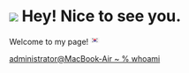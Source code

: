 <h1><img src="https://emojis.slackmojis.com/emojis/images/1531849430/4246/blob-sunglasses.gif?1531849430" width="30"/> Hey! Nice to see you.</h1>

<p>Welcome to my page!  <img src="https://github.com/helloJosh/helloJosh/blob/main/south-korea.png" />

[administrator@MacBook-Air ~ % whoami](https://brazen-gas-0d4.notion.site/1cad7345e160411c9d2a097cd854d6f0)
